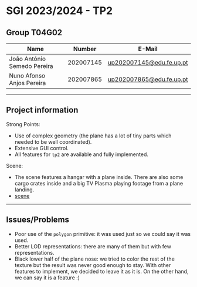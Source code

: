 # SGI 2023/2024 - TP2

## Group T04G02

| Name                        | Number    | E-Mail                     |
| --------------------------- | --------- | -------------------------- |
| João António Semedo Pereira | 202007145 | <up202007145@edu.fe.up.pt> |
| Nuno Afonso Anjos Pereira   | 202007865 | <up202007865@edu.fe.up.pt> |

----

## Project information

Strong Points:
- Use of complex geometry (the plane has a lot of tiny parts which needed to be well coordinated).
- Extensive GUI control.
- All features for `tp2` are available and fully implemented.

Scene:
- The scene features a hangar with a plane inside. There are also some cargo crates inside and a big TV Plasma playing footage from a plane landing.
- [scene](/tp2/scenes/hangar/scene.xml)

----

## Issues/Problems

- Poor use of the `polygon` primitive: it was used just so we could say it was used.
- Better LOD representations: there are many of them but with few representations.
- Black lower half of the plane nose: we tried to color the rest of the texture but the result was never good enough to stay. With other features to implement, we decided to leave it as it is. On the other hand, we can say it is a feature :)

